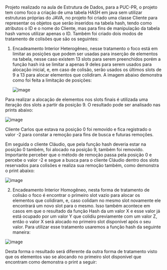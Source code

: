 Projeto realizado na aula de Estrutura de Dados, para a PUC-PR, o projeto tem como foco a criação de uma tabela HASH em java sem utilizar estruturas próprias do JAVA, no projeto foi criado
uma classe Cliente para representar os objetos que serão inseridos na tabela hash, tendo como atributos o ID e o nome do Cliente, mas para fins de manipulação da tabela hash vamos utilizar apenas o ID. Também foi criado dois modos de tratamento de colisões que são os seguintes:

1) Encadeamento Interior Heterogêneo, nesse tratamento o foco está em limitar as posições que podem ser usadas para inserção de elementos na tabela, nesse caso existem 13 slots para serem preenchidos porém a função hash irá se limitar a apenas 9 deles para serem usados para alocação inicial, e, em caso de colisão, serão usados os últimos slots de 9 a 13 para alocar elementos que colidiram. A imagem abaixo demonstra como foi feita a limitação de posições:


   ![image](https://github.com/diogonegrelli/TabelaHash/assets/85641230/69e24f53-badc-40c8-8d5e-2f32546cd259)


   
Para realizar a alocação de elementos nos slots finais é utilizada uma iteração dos slots a partir da posição 9. O resultado pode ser analisado nas prints abaixo:


![image](https://github.com/diogonegrelli/TabelaHash/assets/85641230/be9a3400-aa4a-430a-be77-3797870f48b6)



Cliente Carlos que estava na posição 0 foi removido e fica registrado o valor -2 para constar a remoção para fins de busca e futuras remoções.

Em seguida o cliente Cláudio, que pela função hash deveria estar na posição 0 também, foi alocado na posição 9, também foi removido. Importante perceber que o método de remoção passa pela posição 0 e percebe o valor -2 e segue a busca para o cliente Cláudio dentro dos slots reservados para colisões e realiza sua remoção também, como demonstra o print abaixo:

![image](https://github.com/diogonegrelli/TabelaHash/assets/85641230/0a848397-b011-4459-9c5f-9b7e8332ab8b)


   
2) Encadeamento Interior Homogêneo, nesta forma de tratamento de colisão o foco é encontrar o primeiro slot vazio para alocar os elementos que colidiram, e, caso colidam no mesmo slot novamente ele encontrará um novo slot para o mesmo. Isso também acontece em casos em que o resultado da função Hash da um valor X e esse valor já está ocupado por um valor Y que colidiu previamente com um valor Z, então o valor X será alocado no primeiro slot disponível após o seu valor. Para utilizar esse tratamento usaremos a função hash da seguinte maneira:

![image](https://github.com/diogonegrelli/TabelaHash/assets/85641230/a17123ff-5705-420a-bda8-a84a09e1dde4)

Desta forma o resultado será diferente da outra forma de tratamento visto que os elementos vao se alocando no primeiro slot disponível que encontram como demonstra o print a seguir:

